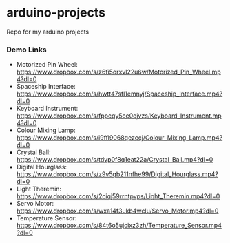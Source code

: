 # arduino-projects
Repo for my arduino projects

### Demo Links
- Motorized Pin Wheel: https://www.dropbox.com/s/z6fi5orxvl22u6w/Motorized_Pin_Wheel.mp4?dl=0
- Spaceship Interface: https://www.dropbox.com/s/hwtt47sfl1emnyj/Spaceship_Interface.mp4?dl=0
- Keyboard Instrument: https://www.dropbox.com/s/fppcqy5ce0ojvzs/Keyboard_Instrument.mp4?dl=0
- Colour Mixing Lamp: https://www.dropbox.com/s/i9ffl9068qezccj/Colour_Mixing_Lamp.mp4?dl=0
- Crystal Ball: https://www.dropbox.com/s/tdvp0f8q1eat22a/Crystal_Ball.mp4?dl=0
- Digital Hourglass: https://www.dropbox.com/s/z9v5qb211nfhe99/Digital_Hourglass.mp4?dl=0
- Light Theremin: https://www.dropbox.com/s/2ciqj59rrntpvps/Light_Theremin.mp4?dl=0
- Servo Motor: https://www.dropbox.com/s/wxa14f3ukb4wclu/Servo_Motor.mp4?dl=0
- Temperature Sensor: https://www.dropbox.com/s/84t6o5ujcixz3zh/Temperature_Sensor.mp4?dl=0

